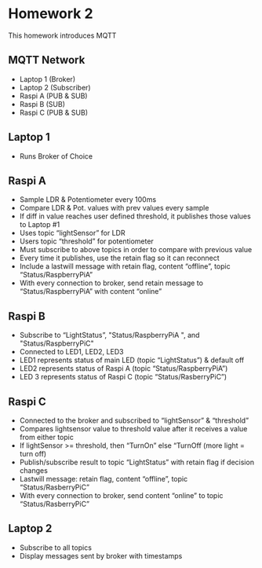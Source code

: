# Homework 2
This homework introduces MQTT

## MQTT Network
* Laptop 1 (Broker)
* Laptop 2 (Subscriber)
* Raspi A (PUB & SUB)
* Raspi B (SUB)
* Raspi C (PUB & SUB)

## Laptop 1
* Runs Broker of Choice

## Raspi A
* Sample LDR & Potentiometer every 100ms
* Compare LDR & Pot. values with prev values every sample
* If diff in value reaches user defined threshold, it publishes those values to Laptop #1
* Uses topic “lightSensor” for LDR
* Users topic “threshold” for potentiometer
* Must subscribe to above topics in order to compare with previous value 
* Every time it publishes, use the retain flag so it can reconnect
* Include a lastwill message with retain flag, content “offline”, topic “Status/RaspberryPiA”
* With every connection to broker, send retain message to “Status/RaspberryPiA” with content “online”

## Raspi B
* Subscribe to “LightStatus”, "Status/RaspberryPiA ", and "Status/RaspberryPiC"
* Connected to LED1, LED2, LED3
* LED1 represents status of main LED (topic “LightStatus”) & default off
* LED2 represents status of Raspi A (topic “Status/RaspberryPiA”)
* LED 3 represents status of Raspi C (topic “Status/RasberryPiC”)

## Raspi C
* Connected to the broker and subscribed to “lightSensor” & “threshold”
* Compares lightsensor value to threshold value after it receives a value from either topic
* If lightSensor >= threshold, then “TurnOn” else “TurnOff (more light = turn off)
* Publish/subscribe result to topic “LightStatus” with retain flag if decision changes
* Lastwill message: retain flag, content “offline”, topic “Status/RasberryPiC”
* With every connection to broker, send content “online” to topic “Status/RasberryPiC”

## Laptop 2
* Subscribe to all topics
* Display messages sent by broker with timestamps
